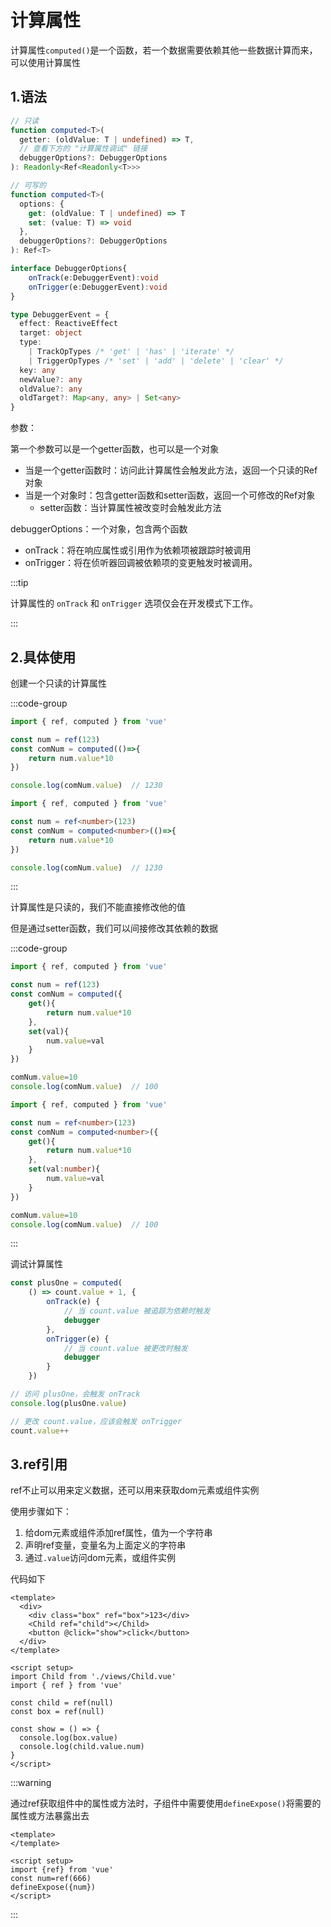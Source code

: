 # 计算属性

计算属性`computed()`是一个函数，若一个数据需要依赖其他一些数据计算而来，可以使用计算属性

## 1.语法

```ts
// 只读
function computed<T>(
  getter: (oldValue: T | undefined) => T,
  // 查看下方的 "计算属性调试" 链接
  debuggerOptions?: DebuggerOptions
): Readonly<Ref<Readonly<T>>>

// 可写的
function computed<T>(
  options: {
    get: (oldValue: T | undefined) => T
    set: (value: T) => void
  },
  debuggerOptions?: DebuggerOptions
): Ref<T>

interface DebuggerOptions{
    onTrack(e:DebuggerEvent):void
    onTrigger(e:DebuggerEvent):void
}

type DebuggerEvent = {
  effect: ReactiveEffect
  target: object
  type:
    | TrackOpTypes /* 'get' | 'has' | 'iterate' */
    | TriggerOpTypes /* 'set' | 'add' | 'delete' | 'clear' */
  key: any
  newValue?: any
  oldValue?: any
  oldTarget?: Map<any, any> | Set<any>
}
```

参数：

第一个参数可以是一个getter函数，也可以是一个对象

- 当是一个getter函数时：访问此计算属性会触发此方法，返回一个只读的Ref对象
- 当是一个对象时：包含getter函数和setter函数，返回一个可修改的Ref对象
  - setter函数：当计算属性被改变时会触发此方法

debuggerOptions：一个对象，包含两个函数

- onTrack：将在响应属性或引用作为依赖项被跟踪时被调用
- onTrigger：将在侦听器回调被依赖项的变更触发时被调用。

:::tip 

计算属性的 `onTrack` 和 `onTrigger` 选项仅会在开发模式下工作。

:::



## 2.具体使用

创建一个只读的计算属性

:::code-group

```js [Js]
import { ref, computed } from 'vue'

const num = ref(123)
const comNum = computed(()=>{
    return num.value*10
})

console.log(comNum.value)  // 1230
```

```ts [Ts]
import { ref, computed } from 'vue'

const num = ref<number>(123)
const comNum = computed<number>(()=>{
    return num.value*10
})

console.log(comNum.value)  // 1230
```

:::

计算属性是只读的，我们不能直接修改他的值

但是通过setter函数，我们可以间接修改其依赖的数据

:::code-group

```js [Js]
import { ref, computed } from 'vue'

const num = ref(123)
const comNum = computed({
    get(){
        return num.value*10
    },
    set(val){
        num.value=val
    }
})

comNum.value=10
console.log(comNum.value)  // 100
```

```ts [Ts]
import { ref, computed } from 'vue'

const num = ref<number>(123)
const comNum = computed<number>({
    get(){
        return num.value*10
    },
    set(val:number){
        num.value=val
    }
})

comNum.value=10
console.log(comNum.value)  // 100
```

:::



调试计算属性

```js
const plusOne = computed(
    () => count.value + 1, {
        onTrack(e) {
            // 当 count.value 被追踪为依赖时触发
            debugger
        },
        onTrigger(e) {
            // 当 count.value 被更改时触发
            debugger
        }
    })

// 访问 plusOne，会触发 onTrack
console.log(plusOne.value)

// 更改 count.value，应该会触发 onTrigger
count.value++
```





## 3.ref引用

ref不止可以用来定义数据，还可以用来获取dom元素或组件实例

使用步骤如下：

1. 给dom元素或组件添加ref属性，值为一个字符串
2. 声明ref变量，变量名为上面定义的字符串
3. 通过`.value`访问dom元素，或组件实例

代码如下

```vue {3,4,13,14,17,18}
<template>
  <div>
    <div class="box" ref="box">123</div>
    <Child ref="child"></Child>
    <button @click="show">click</button>
  </div>
</template>

<script setup>
import Child from './views/Child.vue'
import { ref } from 'vue'

const child = ref(null)
const box = ref(null)

const show = () => {
  console.log(box.value)
  console.log(child.value.num)
}
</script>
```

:::warning

通过ref获取组件中的属性或方法时，子组件中需要使用`defineExpose()`将需要的属性或方法暴露出去

```vue
<template>
</template>

<script setup>
import {ref} from 'vue'
const num=ref(666)
defineExpose({num})
</script>
```

:::
